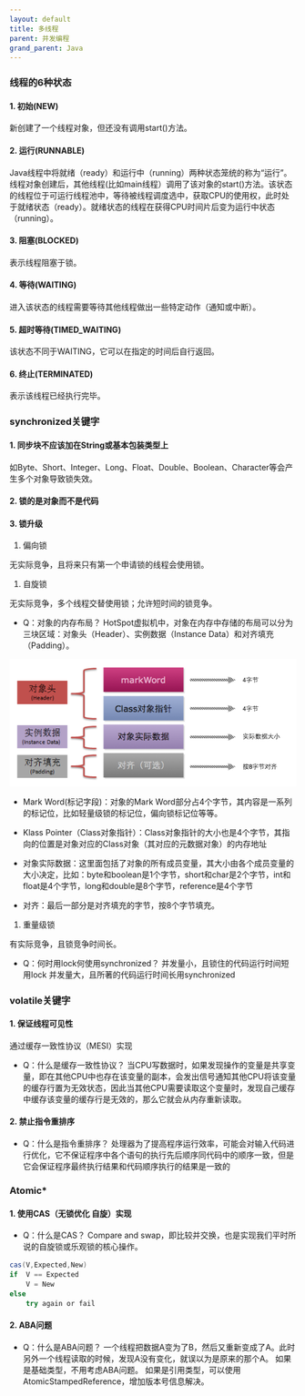 ```yaml
---
layout: default
title: 多线程
parent: 并发编程
grand_parent: Java
---
```


### 线程的6种状态

#### 1. 初始(NEW)

新创建了一个线程对象，但还没有调用start()方法。


#### 2. 运行(RUNNABLE)

Java线程中将就绪（ready）和运行中（running）两种状态笼统的称为“运行”。
线程对象创建后，其他线程(比如main线程）调用了该对象的start()方法。该状态的线程位于可运行线程池中，等待被线程调度选中，获取CPU的使用权，此时处于就绪状态（ready）。就绪状态的线程在获得CPU时间片后变为运行中状态（running）。


#### 3. 阻塞(BLOCKED)

表示线程阻塞于锁。


#### 4. 等待(WAITING)

进入该状态的线程需要等待其他线程做出一些特定动作（通知或中断）。


#### 5. 超时等待(TIMED_WAITING)

该状态不同于WAITING，它可以在指定的时间后自行返回。


#### 6. 终止(TERMINATED)

表示该线程已经执行完毕。


### synchronized关键字

#### 1. 同步块不应该加在String或基本包装类型上

如Byte、Short、Integer、Long、Float、Double、Boolean、Character等会产生多个对象导致锁失效。


#### 2. 锁的是对象而不是代码

#### 3. 锁升级

1. 偏向锁

无实际竞争，且将来只有第一个申请锁的线程会使用锁。


1. 自旋锁

无实际竞争，多个线程交替使用锁；允许短时间的锁竞争。

- Q：对象的内存布局？
HotSpot虚拟机中，对象在内存中存储的布局可以分为三块区域：对象头（Header）、实例数据（Instance Data）和对齐填充（Padding）。



![](../../../assets/images/Java/并发编程/attachments/多线程_image_0.png)

- Mark Word(标记字段)：对象的Mark Word部分占4个字节，其内容是一系列的标记位，比如轻量级锁的标记位，偏向锁标记位等等。

- Klass Pointer（Class对象指针）：Class对象指针的大小也是4个字节，其指向的位置是对象对应的Class对象（其对应的元数据对象）的内存地址


- 对象实际数据：这里面包括了对象的所有成员变量，其大小由各个成员变量的大小决定，比如：byte和boolean是1个字节，short和char是2个字节，int和float是4个字节，long和double是8个字节，reference是4个字节


- 对齐：最后一部分是对齐填充的字节，按8个字节填充。


1. 重量级锁

有实际竞争，且锁竞争时间长。


- Q：何时用lock何使用synchronized？
并发量小，且锁住的代码运行时间短用lock
并发量大，且所著的代码运行时间长用synchronized


### volatile关键字

#### 1. 保证线程可见性

通过缓存一致性协议（MESI）实现

- Q：什么是缓存一致性协议？
当CPU写数据时，如果发现操作的变量是共享变量，即在其他CPU中也存在该变量的副本，会发出信号通知其他CPU将该变量的缓存行置为无效状态，因此当其他CPU需要读取这个变量时，发现自己缓存中缓存该变量的缓存行是无效的，那么它就会从内存重新读取。


#### 2. 禁止指令重排序

- Q：什么是指令重排序？
处理器为了提高程序运行效率，可能会对输入代码进行优化，它不保证程序中各个语句的执行先后顺序同代码中的顺序一致，但是它会保证程序最终执行结果和代码顺序执行的结果是一致的


### Atomic*

#### 1. 使用CAS（无锁优化 自旋）实现

- Q：什么是CAS？
Compare and swap，即比较并交换，也是实现我们平时所说的自旋锁或乐观锁的核心操作。


```java
cas(V,Expected,New)
if  V == Expected
    V = New
else
    try again or fail
```

#### 2. ABA问题

- Q：什么是ABA问题？
一个线程把数据A变为了B，然后又重新变成了A。此时另外一个线程读取的时候，发现A没有变化，就误以为是原来的那个A。
如果是基础类型，不用考虑ABA问题。
如果是引用类型，可以使用AtomicStampedReference，增加版本号信息解决。

